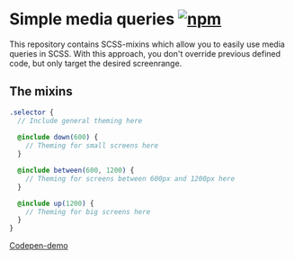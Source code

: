 # Simple media queries [![npm][npm-image]][npm-url]
[npm-image]: https://img.shields.io/npm/v/simple-media-queries.svg
[npm-url]: https://npmjs.org/package/simple-media-queries

This repository contains SCSS-mixins which allow you to easily use media queries in SCSS. With this approach, you don't override previous defined code, but only target the desired screenrange.

## The mixins

```scss
.selector {
  // Include general theming here
  
  @include down(600) {
    // Theming for small screens here
  }

  @include between(600, 1200) {
    // Theming for screens between 600px and 1200px here 
  }

  @include up(1200) {
    // Theming for big screens here
  }
}
```

[Codepen-demo](https://codepen.io/MartijnCuppens/pen/XaKmBJ) 
